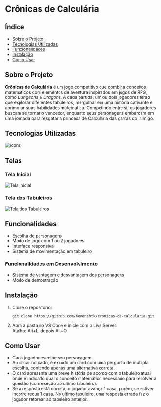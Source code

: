 # Crônicas de Calculária

## Índice

- [Sobre o Projeto](#sobre-o-projeto)
- [Tecnologias Utilizadas](#tecnologias-utilizadas)
- [Funcionalidades](#funcionalidades)
- [Instalação](#instalação)
- [Como Usar](#como-usar)

## Sobre o Projeto

**Crônicas de Calculária** é um jogo competitivo que combina conceitos matemáticos com elementos de aventura inspirados em jogos de RPG, como *Dungeons & Dragons*. A cada partida, um ou dois jogadores terão que explorar diferentes tabuleiros, mergulhar em uma história cativante e aprimorar suas habilidades matemática. Competindo entre si, os jogadores buscam se tornar o vencedor, enquanto seus personagens embarcam em uma jornada para resgatar a princesa de Calculária das garras do inimigo.

## Tecnologias Utilizadas

<img align="center" src="https://skillicons.dev/icons?i=html,sass,js,nodejs" alt="icons"/>

## Telas
### Tela Inicial
![Tela Inicial](https://kevenshtk.github.io/cronicas-de-calcularia/public/assets/img/inicio.png)

### Tela dos Tabuleiros
![Tela dos Tabuleiros](https://kevenshtk.github.io/cronicas-de-calcularia/public/assets/img/tabuleiro.png)


## Funcionalidades

- Escolha de personagens
- Modo de jogo com 1 ou 2 jogadores
- Interface responsiva
- Sistema de movimentação em tabuleiro

### Funcionalidades em Desenvolvimento

- Sistema de vantagem e desvantagem dos personagens
- Modo de demostração


## Instalação

1. Clone o repositório:
   ```terminal
   git clone https://github.com/Kevenshtk/cronicas-de-calcularia.git
   
2. Abra a pasta no VS Code e inicie com o Live Server:  
   Atalho: Alt+L, depois Alt+O


## Como Usar

- Cada jogador escolhe seu personagem.
- Ao clicar no dado, é exibido um card com uma pergunta de múltipla escolha, contendo apenas uma alternativa correta.
- O card apresenta  uma breve história de acordo com o tabuleiro atual onde é indicado qual o conceito matemático necessário para resolver a questão (com exeção ao ultimo tabuleiro).
- Se a resposta está correta, o jogador avança 1 casa, porém, se estiver incorre recua 1 casa. No ultimo tabuleiro, uma resposta errada faz o jogador retornar ao tabuleiro anterior.
